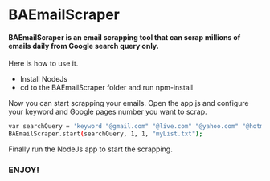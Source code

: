 # BAEmailScraper
#### BAEmailScraper is an email scrapping tool that can scrap millions of emails daily from Google search query only.

Here is how to use it.

- Install NodeJs
- cd to the BAEmailScraper folder and run npm-install

Now you can start scrapping your emails.
Open the app.js and configure your keyword and Google pages number you want to scrap.

```sh
var searchQuery = 'keyword "@gmail.com" "@live.com" "@yahoo.com" "@hotmail.com"';
BAEmailScraper.start(searchQuery, 1, 1, "myList.txt");
```
Finally run the NodeJs app to start the scrapping.

### ENJOY!
